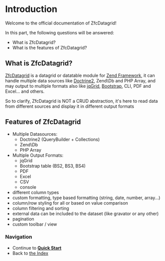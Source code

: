 # Introduction

Welcome to the official documentation of ZfcDatagrid!

In this part, the following questions will be answered:

* What is ZfcDatagrid?
* What is the features of ZfcDatagrid?

## What is ZfcDatagrid?

[ZfcDatagrid](https://github.com/zfc-datagrid/zfc-datagrid/) is a datagrid or datatable module for 
[Zend Framework](https://github.com/zendframework/zendframework/), it can handle multiple data sources like 
[Doctrine2](http://www.doctrine-project.org/), 
Zend\Db and PHP Array, and may output to multiple formats also like [jqGrid](http://www.trirand.com), 
[Bootstrap](http://getbootstrap.com/),  CLI, PDF and Excel... and others.

So to clarify, ZfcDatagrid is NOT a CRUD abstraction, it's here to read data from different sources and display it in different output formats

## Features of ZfcDatagrid

* Multiple Datasources: 
  * Doctrine2 (QueryBuilder + Collections)
  * Zend\Db
  * PHP Array
* Multiple Output Formats:
  * jqGrid
  * Bootstrap table (BS2, BS3, BS4)
  * PDF
  * Excel
  * CSV
  * console
* different column types
* custom formatting, type based formatting (string, date, number, array...)
* column/row styling for all or based on value comparison
* column filtering and sorting
* external data can be included to the dataset (like gravator or any other)
* pagination
* custom toolbar / view

### Navigation

* Continue to [**Quick Start**](/docs/02.%20Quick%20Start.md)
* Back to [the Index](/docs/README.md)
